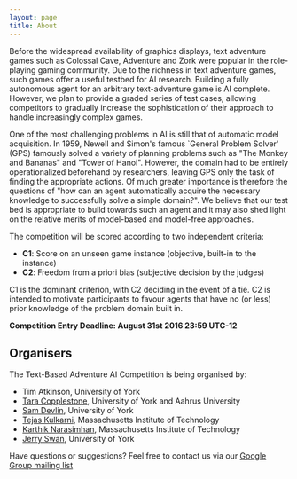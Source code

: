 ```yaml
---
layout: page
title: About
---
```


Before the widespread availability of graphics displays, text adventure games such as Colossal Cave, Adventure and Zork were popular in the role-playing gaming community. Due to the richness in text adventure games, such games offer a useful testbed for AI research. Building a fully autonomous agent for an arbitrary text-adventure game is AI complete. However, we plan to provide a graded series of test cases, allowing competitors to gradually increase the sophistication of their approach to handle increasingly complex games. 

One of the most challenging problems in AI is still that of automatic model acquisition. In 1959, Newell and Simon's famous `General Problem Solver' (GPS) famously solved a variety of planning problems such as "The Monkey and Bananas" and "Tower of Hanoi". However, the domain had to be entirely operationalized beforehand by researchers, leaving GPS only the task of finding the appropriate actions. Of much greater importance is therefore the questions of "how can an agent automatically acquire the necessary knowledge to successfully solve a simple domain?". We believe that our test bed is appropriate to build towards such an agent and it may also shed light on the relative merits of model-based and model-free approaches. 

The competition will be scored according to two independent criteria:

* **C1**: Score on an unseen game instance (objective, built-in to the instance)
* **C2**: Freedom from a priori bias (subjective decision by the judges)

C1 is the dominant criterion, with C2 deciding in the event of a tie. C2 is intended to motivate participants to favour agents that have no (or less) prior knowledge of the problem domain built in.

**Competition Entry Deadline: August 31st 2016 23:59 UTC-12** 

## Organisers

The Text-Based Adventure AI Competition is being organised by:

* Tim Atkinson, University of York
* [Tara Copplestone](http://www.taracopplestone.co.uk), University of York and Aahrus University
* [Sam Devlin](https://www-users.cs.york.ac.uk/~devlin/), University of York
* [Tejas Kulkarni](http://tejask.com), Massachusetts Institute of Technology
* [Karthik Narasimhan](http://people.csail.mit.edu/karthikn/), Massachusetts Institute of Technology
* [Jerry Swan](http://www.jerryswan.org), University of York

Have questions or suggestions? Feel free to contact us via our [Google Group mailing list](https://groups.google.com/d/forum/text-adventure-ai-competition)
